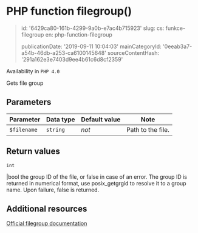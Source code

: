 PHP function filegroup()
========================

> id: '6429ca80-161b-4299-9a0b-e7ac4b715923'
> slug:
> 	cs: funkce-filegroup
> 	en: php-function-filegroup
> 
> publicationDate: '2019-09-11 10:04:03'
> mainCategoryId: '0eeab3a7-a54b-46db-a253-ca6100145648'
> sourceContentHash: '291a162e3e7403d9ee4b61c6d8cf2359'

Availability in `PHP 4.0`

Gets file group


Parameters
--------------

| Parameter | Data type | Default value | Note |
|-----|-----|-----|-----|
| `$filename` | `string` | *not* | Path to the file. |


Return values
----------------

`int`

|bool the group ID of the file, or false in case
of an error. The group ID is returned in numerical format, use
posix_getgrgid to resolve it to a group name.
Upon failure, false is returned.

Additional resources
------------

[Official filegroup documentation](https://www.php.net/manual/en/function.filegroup.php)
